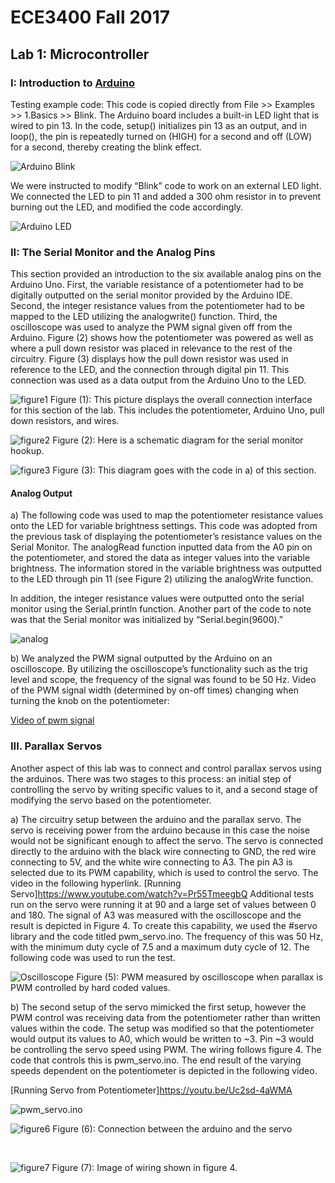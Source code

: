 # ECE3400 Fall 2017
## Lab 1: Microcontroller

### I: Introduction to [Arduino](https://www.arduino.cc/en/Main/arduinoBoardUno/) 

Testing example code: 
This code is copied directly from File >> Examples >> 1.Basics  >> Blink. The Arduino board includes a built-in LED light that is wired to pin 13. In the code, setup() initializes pin 13 as an output, and in loop(), the pin is repeatedly turned on (HIGH) for a second and off (LOW) for a second, thereby creating the blink effect.

![Arduino Blink](./images/arduinoblink.png)

We were instructed to modify “Blink” code to work on an external LED light. We connected the LED to pin 11 and added a 300 ohm resistor in to prevent burning out the LED, and modified the code accordingly.

![Arduino LED](./images/arduinoled.png)

### II: The Serial Monitor and the Analog Pins

This section provided an introduction to the six available analog pins on the Arduino Uno. First, the variable resistance of a potentiometer had to be digitally outputted on the serial monitor provided by the Arduino IDE. Second, the integer resistance values from the potentiometer had to be mapped to the LED utilizing the analogwrite() function. Third, the oscilloscope was used to analyze the PWM signal given off from the Arduino. Figure (2) shows how the potentiometer was powered as well as where a pull down resistor was placed in relevance to the rest of the circuitry. Figure (3) displays how the pull down resistor was used in reference to the LED, and the connection through digital pin 11. This connection was used as a data output from the Arduino Uno to the LED.

![figure1](./images/IMG_4585.JPG) 
Figure (1): This picture displays the overall connection interface for this section of the lab. This includes the potentiometer, Arduino Uno, pull down resistors, and wires.

![figure2](./images/serialmonitorhook.png)
Figure (2): Here is a schematic diagram for the serial monitor hookup.

![figure3](./images/connectingled.png)
Figure (3): This diagram goes with the code in a) of this section.

#### Analog Output

a) The following code was used to map the potentiometer resistance values onto the LED for variable brightness settings. This code was adopted from the previous task of displaying the potentiometer’s resistance values on the Serial Monitor. The analogRead function inputted data from the A0 pin on the potentiometer, and stored the data as integer values into the variable brightness. The information stored in the variable brightness was outputted to the LED through pin 11 (see Figure 2) utilizing the analogWrite function.

In addition, the integer resistance values were outputted onto the serial monitor using the Serial.println function. Another part of the code to note was that the Serial monitor was initialized by “Serial.begin(9600).” 

![analog](./images/analog.PNG)

b) We analyzed the PWM signal outputted by the Arduino on an oscilloscope. By utilizing the oscilloscope’s functionality such as the trig level and scope, the frequency of the signal was found to be 50 Hz.  Video of the PWM signal width (determined by on-off times) changing when turning the knob on the potentiometer: 

[Video of pwm signal](https://www.youtube.com/watch?v=k9b29WAHjoY)

### III. Parallax Servos

Another aspect of this lab was to connect and control parallax servos using the arduinos. There was two stages to this process: an initial step of controlling the servo by writing specific values to it, and a second stage of modifying the servo based on the potentiometer.

a) The circuitry setup between the arduino and the parallax servo. The servo is receiving power from the arduino  because in this case the noise would not be significant enough to affect the servo. The servo is connected directly to the arduino with the black wire connecting to GND, the red wire connecting to 5V, and the white wire connecting to A3. The pin A3 is selected due to its PWM capability, which is used to control the servo. The video in the following hyperlink. 
[Running Servo]https://www.youtube.com/watch?v=Pr55TmeegbQ
Additional tests run on the servo were running it at 90 and a large set of values between 0 and 180. The signal of A3 was measured with the oscilloscope and the result is depicted in Figure 4. To create this capability, we used the #servo library and the code titled pwm_servo.ino. The frequency of this was 50 Hz, with the minimum duty cycle of 7.5 and a maximum duty cycle of 12. The following code was used to run the test.


![Oscilloscope](./images/IMG_4587.JPG) 
Figure (5): PWM measured by oscilloscope when parallax is PWM controlled by hard coded values.

b) The second setup of the servo mimicked the first setup, however the PWM control was receiving data from the potentiometer rather than written values within the code. The setup was modified so that the potentiometer would output its values to A0, which would be written to ~3. Pin ~3 would be controlling the servo speed using PWM. The wiring follows figure 4. The code that controls this is pwm_servo.ino. The end result of the varying speeds dependent on the potentiometer is depicted in the following video.

[Running Servo from Potentiometer]https://youtu.be/Uc2sd-4aWMA

![pwm_servo.ino](./images/servocode.png) 

![figure6](/images/img6.PNG)
Figure (6): Connection between the arduino and the servo

&nbsp;

![figure7](./images/IMG_4593.JPG)
Figure (7): Image of wiring shown in figure 4.






